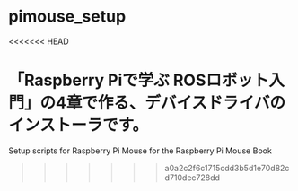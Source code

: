 # pimouse_setup
<<<<<<< HEAD

「Raspberry Piで学ぶ ROSロボット入門」の4章で作る、デバイスドライバのインストーラです。
=======
Setup scripts for Raspberry Pi Mouse for the Raspberry Pi Mouse Book
>>>>>>> a0a2c2f6c1715cdd3b5d1e70d82cd710dec728dd
